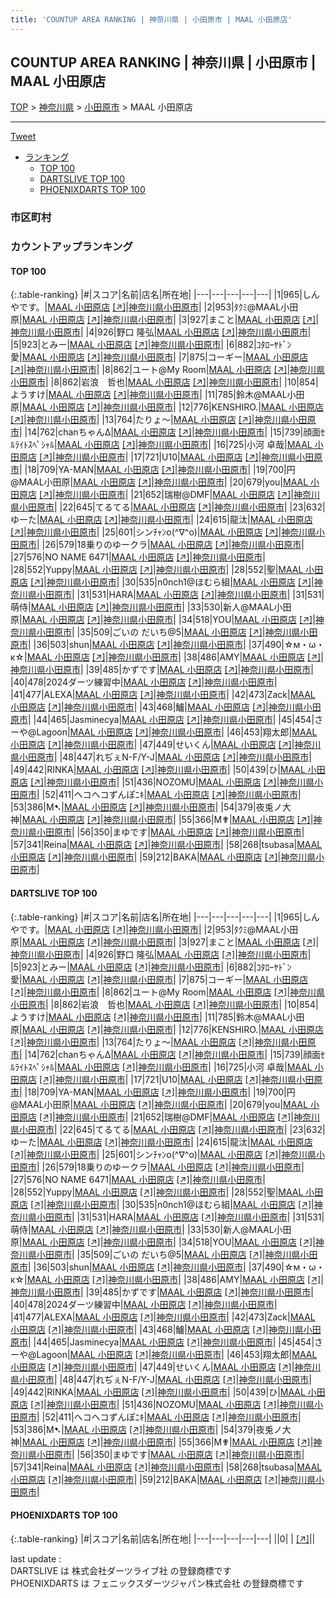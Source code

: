 ```yaml
---
title: 'COUNTUP AREA RANKING | 神奈川県 | 小田原市 | MAAL 小田原店'
---
```

## COUNTUP AREA RANKING | 神奈川県 | 小田原市 | MAAL 小田原店

[TOP](/darts/rank/) > [神奈川県](/darts/rank/神奈川県/) > [小田原市](/darts/rank/神奈川県/小田原市/) > MAAL 小田原店

___

<a href="https://twitter.com/share?ref_src=twsrc%5Etfw" data-text="COUNTUP AREA RANKING | 神奈川県小田原市MAAL 小田原店" class="twitter-share-button" data-hashtags="DARTSLIVE,PHOENIXDARTS,darts,ダーツ" data-show-count="false">Tweet</a>

* [ランキング](#カウントアップランキング)
    * [TOP 100](#top-100)
    * [DARTSLIVE TOP 100](#dartslive-top-100)
    * [PHOENIXDARTS TOP 100](#phoenixdarts-top-100)

### 市区町村

<ul>

</ul>

### カウントアップランキング

#### TOP 100



{:.table-ranking}
|#|スコア|名前|店名|所在地|
|---|---|---|---|---|
|1|965|<span class="rank-name-dl">しんやです。</span>|<a href="/darts/rank/shops/b852257454ec69f458d385ea46352d8f.html">MAAL 小田原店</a> <a href="https://search.dartslive.com/jp/shop/b852257454ec69f458d385ea46352d8f">[↗]</a>|<a href="/darts/rank/神奈川県/小田原市">神奈川県小田原市</a>|
|2|953|<span class="rank-name-dl">ﾀｸﾐ@MAAL小田原</span>|<a href="/darts/rank/shops/b852257454ec69f458d385ea46352d8f.html">MAAL 小田原店</a> <a href="https://search.dartslive.com/jp/shop/b852257454ec69f458d385ea46352d8f">[↗]</a>|<a href="/darts/rank/神奈川県/小田原市">神奈川県小田原市</a>|
|3|927|<span class="rank-name-dl">まこと</span>|<a href="/darts/rank/shops/b852257454ec69f458d385ea46352d8f.html">MAAL 小田原店</a> <a href="https://search.dartslive.com/jp/shop/b852257454ec69f458d385ea46352d8f">[↗]</a>|<a href="/darts/rank/神奈川県/小田原市">神奈川県小田原市</a>|
|4|926|<span class="rank-name-dl">野口 隆弘</span>|<a href="/darts/rank/shops/b852257454ec69f458d385ea46352d8f.html">MAAL 小田原店</a> <a href="https://search.dartslive.com/jp/shop/b852257454ec69f458d385ea46352d8f">[↗]</a>|<a href="/darts/rank/神奈川県/小田原市">神奈川県小田原市</a>|
|5|923|<span class="rank-name-dl">とみー</span>|<a href="/darts/rank/shops/b852257454ec69f458d385ea46352d8f.html">MAAL 小田原店</a> <a href="https://search.dartslive.com/jp/shop/b852257454ec69f458d385ea46352d8f">[↗]</a>|<a href="/darts/rank/神奈川県/小田原市">神奈川県小田原市</a>|
|6|882|<span class="rank-name-dl">ｺﾀﾛｰﾔﾄﾞﾝ愛</span>|<a href="/darts/rank/shops/b852257454ec69f458d385ea46352d8f.html">MAAL 小田原店</a> <a href="https://search.dartslive.com/jp/shop/b852257454ec69f458d385ea46352d8f">[↗]</a>|<a href="/darts/rank/神奈川県/小田原市">神奈川県小田原市</a>|
|7|875|<span class="rank-name-dl">コーギー</span>|<a href="/darts/rank/shops/b852257454ec69f458d385ea46352d8f.html">MAAL 小田原店</a> <a href="https://search.dartslive.com/jp/shop/b852257454ec69f458d385ea46352d8f">[↗]</a>|<a href="/darts/rank/神奈川県/小田原市">神奈川県小田原市</a>|
|8|862|<span class="rank-name-dl">ユート@My Room</span>|<a href="/darts/rank/shops/b852257454ec69f458d385ea46352d8f.html">MAAL 小田原店</a> <a href="https://search.dartslive.com/jp/shop/b852257454ec69f458d385ea46352d8f">[↗]</a>|<a href="/darts/rank/神奈川県/小田原市">神奈川県小田原市</a>|
|8|862|<span class="rank-name-dl">岩浪　哲也</span>|<a href="/darts/rank/shops/b852257454ec69f458d385ea46352d8f.html">MAAL 小田原店</a> <a href="https://search.dartslive.com/jp/shop/b852257454ec69f458d385ea46352d8f">[↗]</a>|<a href="/darts/rank/神奈川県/小田原市">神奈川県小田原市</a>|
|10|854|<span class="rank-name-dl">ようすけ</span>|<a href="/darts/rank/shops/b852257454ec69f458d385ea46352d8f.html">MAAL 小田原店</a> <a href="https://search.dartslive.com/jp/shop/b852257454ec69f458d385ea46352d8f">[↗]</a>|<a href="/darts/rank/神奈川県/小田原市">神奈川県小田原市</a>|
|11|785|<span class="rank-name-dl">鈴木@MAAL小田原</span>|<a href="/darts/rank/shops/b852257454ec69f458d385ea46352d8f.html">MAAL 小田原店</a> <a href="https://search.dartslive.com/jp/shop/b852257454ec69f458d385ea46352d8f">[↗]</a>|<a href="/darts/rank/神奈川県/小田原市">神奈川県小田原市</a>|
|12|776|<span class="rank-name-dl">KENSHIRO.</span>|<a href="/darts/rank/shops/b852257454ec69f458d385ea46352d8f.html">MAAL 小田原店</a> <a href="https://search.dartslive.com/jp/shop/b852257454ec69f458d385ea46352d8f">[↗]</a>|<a href="/darts/rank/神奈川県/小田原市">神奈川県小田原市</a>|
|13|764|<span class="rank-name-dl">たりょ～</span>|<a href="/darts/rank/shops/b852257454ec69f458d385ea46352d8f.html">MAAL 小田原店</a> <a href="https://search.dartslive.com/jp/shop/b852257454ec69f458d385ea46352d8f">[↗]</a>|<a href="/darts/rank/神奈川県/小田原市">神奈川県小田原市</a>|
|14|762|<span class="rank-name-dl">chanちゃんΔ</span>|<a href="/darts/rank/shops/b852257454ec69f458d385ea46352d8f.html">MAAL 小田原店</a> <a href="https://search.dartslive.com/jp/shop/b852257454ec69f458d385ea46352d8f">[↗]</a>|<a href="/darts/rank/神奈川県/小田原市">神奈川県小田原市</a>|
|15|739|<span class="rank-name-dl">顔面ｾﾙﾗｲﾄｽﾍﾟｼｬﾙ</span>|<a href="/darts/rank/shops/b852257454ec69f458d385ea46352d8f.html">MAAL 小田原店</a> <a href="https://search.dartslive.com/jp/shop/b852257454ec69f458d385ea46352d8f">[↗]</a>|<a href="/darts/rank/神奈川県/小田原市">神奈川県小田原市</a>|
|16|725|<span class="rank-name-dl">小河 卓哉</span>|<a href="/darts/rank/shops/b852257454ec69f458d385ea46352d8f.html">MAAL 小田原店</a> <a href="https://search.dartslive.com/jp/shop/b852257454ec69f458d385ea46352d8f">[↗]</a>|<a href="/darts/rank/神奈川県/小田原市">神奈川県小田原市</a>|
|17|721|<span class="rank-name-dl">U10</span>|<a href="/darts/rank/shops/b852257454ec69f458d385ea46352d8f.html">MAAL 小田原店</a> <a href="https://search.dartslive.com/jp/shop/b852257454ec69f458d385ea46352d8f">[↗]</a>|<a href="/darts/rank/神奈川県/小田原市">神奈川県小田原市</a>|
|18|709|<span class="rank-name-dl">YA-MAN</span>|<a href="/darts/rank/shops/b852257454ec69f458d385ea46352d8f.html">MAAL 小田原店</a> <a href="https://search.dartslive.com/jp/shop/b852257454ec69f458d385ea46352d8f">[↗]</a>|<a href="/darts/rank/神奈川県/小田原市">神奈川県小田原市</a>|
|19|700|<span class="rank-name-dl">円@MAAL小田原</span>|<a href="/darts/rank/shops/b852257454ec69f458d385ea46352d8f.html">MAAL 小田原店</a> <a href="https://search.dartslive.com/jp/shop/b852257454ec69f458d385ea46352d8f">[↗]</a>|<a href="/darts/rank/神奈川県/小田原市">神奈川県小田原市</a>|
|20|679|<span class="rank-name-dl">you</span>|<a href="/darts/rank/shops/b852257454ec69f458d385ea46352d8f.html">MAAL 小田原店</a> <a href="https://search.dartslive.com/jp/shop/b852257454ec69f458d385ea46352d8f">[↗]</a>|<a href="/darts/rank/神奈川県/小田原市">神奈川県小田原市</a>|
|21|652|<span class="rank-name-dl">瑞樹@DMF</span>|<a href="/darts/rank/shops/b852257454ec69f458d385ea46352d8f.html">MAAL 小田原店</a> <a href="https://search.dartslive.com/jp/shop/b852257454ec69f458d385ea46352d8f">[↗]</a>|<a href="/darts/rank/神奈川県/小田原市">神奈川県小田原市</a>|
|22|645|<span class="rank-name-dl">てるてる</span>|<a href="/darts/rank/shops/b852257454ec69f458d385ea46352d8f.html">MAAL 小田原店</a> <a href="https://search.dartslive.com/jp/shop/b852257454ec69f458d385ea46352d8f">[↗]</a>|<a href="/darts/rank/神奈川県/小田原市">神奈川県小田原市</a>|
|23|632|<span class="rank-name-dl">ゆーた</span>|<a href="/darts/rank/shops/b852257454ec69f458d385ea46352d8f.html">MAAL 小田原店</a> <a href="https://search.dartslive.com/jp/shop/b852257454ec69f458d385ea46352d8f">[↗]</a>|<a href="/darts/rank/神奈川県/小田原市">神奈川県小田原市</a>|
|24|615|<span class="rank-name-dl">龍汰</span>|<a href="/darts/rank/shops/b852257454ec69f458d385ea46352d8f.html">MAAL 小田原店</a> <a href="https://search.dartslive.com/jp/shop/b852257454ec69f458d385ea46352d8f">[↗]</a>|<a href="/darts/rank/神奈川県/小田原市">神奈川県小田原市</a>|
|25|601|<span class="rank-name-dl">シンﾁｬﾝo(^∇^o)</span>|<a href="/darts/rank/shops/b852257454ec69f458d385ea46352d8f.html">MAAL 小田原店</a> <a href="https://search.dartslive.com/jp/shop/b852257454ec69f458d385ea46352d8f">[↗]</a>|<a href="/darts/rank/神奈川県/小田原市">神奈川県小田原市</a>|
|26|579|<span class="rank-name-dl">18乗りのゆークラ</span>|<a href="/darts/rank/shops/b852257454ec69f458d385ea46352d8f.html">MAAL 小田原店</a> <a href="https://search.dartslive.com/jp/shop/b852257454ec69f458d385ea46352d8f">[↗]</a>|<a href="/darts/rank/神奈川県/小田原市">神奈川県小田原市</a>|
|27|576|<span class="rank-name-dl">NO NAME 6471</span>|<a href="/darts/rank/shops/b852257454ec69f458d385ea46352d8f.html">MAAL 小田原店</a> <a href="https://search.dartslive.com/jp/shop/b852257454ec69f458d385ea46352d8f">[↗]</a>|<a href="/darts/rank/神奈川県/小田原市">神奈川県小田原市</a>|
|28|552|<span class="rank-name-dl">Yuppy</span>|<a href="/darts/rank/shops/b852257454ec69f458d385ea46352d8f.html">MAAL 小田原店</a> <a href="https://search.dartslive.com/jp/shop/b852257454ec69f458d385ea46352d8f">[↗]</a>|<a href="/darts/rank/神奈川県/小田原市">神奈川県小田原市</a>|
|28|552|<span class="rank-name-dl">聖</span>|<a href="/darts/rank/shops/b852257454ec69f458d385ea46352d8f.html">MAAL 小田原店</a> <a href="https://search.dartslive.com/jp/shop/b852257454ec69f458d385ea46352d8f">[↗]</a>|<a href="/darts/rank/神奈川県/小田原市">神奈川県小田原市</a>|
|30|535|<span class="rank-name-dl">n0nch1@ほむら組</span>|<a href="/darts/rank/shops/b852257454ec69f458d385ea46352d8f.html">MAAL 小田原店</a> <a href="https://search.dartslive.com/jp/shop/b852257454ec69f458d385ea46352d8f">[↗]</a>|<a href="/darts/rank/神奈川県/小田原市">神奈川県小田原市</a>|
|31|531|<span class="rank-name-dl">HARA</span>|<a href="/darts/rank/shops/b852257454ec69f458d385ea46352d8f.html">MAAL 小田原店</a> <a href="https://search.dartslive.com/jp/shop/b852257454ec69f458d385ea46352d8f">[↗]</a>|<a href="/darts/rank/神奈川県/小田原市">神奈川県小田原市</a>|
|31|531|<span class="rank-name-dl">萌侍</span>|<a href="/darts/rank/shops/b852257454ec69f458d385ea46352d8f.html">MAAL 小田原店</a> <a href="https://search.dartslive.com/jp/shop/b852257454ec69f458d385ea46352d8f">[↗]</a>|<a href="/darts/rank/神奈川県/小田原市">神奈川県小田原市</a>|
|33|530|<span class="rank-name-dl">新人@MAAL小田原</span>|<a href="/darts/rank/shops/b852257454ec69f458d385ea46352d8f.html">MAAL 小田原店</a> <a href="https://search.dartslive.com/jp/shop/b852257454ec69f458d385ea46352d8f">[↗]</a>|<a href="/darts/rank/神奈川県/小田原市">神奈川県小田原市</a>|
|34|518|<span class="rank-name-dl">YOU</span>|<a href="/darts/rank/shops/b852257454ec69f458d385ea46352d8f.html">MAAL 小田原店</a> <a href="https://search.dartslive.com/jp/shop/b852257454ec69f458d385ea46352d8f">[↗]</a>|<a href="/darts/rank/神奈川県/小田原市">神奈川県小田原市</a>|
|35|509|<span class="rank-name-dl">ごいの だいち@5</span>|<a href="/darts/rank/shops/b852257454ec69f458d385ea46352d8f.html">MAAL 小田原店</a> <a href="https://search.dartslive.com/jp/shop/b852257454ec69f458d385ea46352d8f">[↗]</a>|<a href="/darts/rank/神奈川県/小田原市">神奈川県小田原市</a>|
|36|503|<span class="rank-name-dl">shun</span>|<a href="/darts/rank/shops/b852257454ec69f458d385ea46352d8f.html">MAAL 小田原店</a> <a href="https://search.dartslive.com/jp/shop/b852257454ec69f458d385ea46352d8f">[↗]</a>|<a href="/darts/rank/神奈川県/小田原市">神奈川県小田原市</a>|
|37|490|<span class="rank-name-dl">☆м・ω・κ☆</span>|<a href="/darts/rank/shops/b852257454ec69f458d385ea46352d8f.html">MAAL 小田原店</a> <a href="https://search.dartslive.com/jp/shop/b852257454ec69f458d385ea46352d8f">[↗]</a>|<a href="/darts/rank/神奈川県/小田原市">神奈川県小田原市</a>|
|38|486|<span class="rank-name-dl">AMY</span>|<a href="/darts/rank/shops/b852257454ec69f458d385ea46352d8f.html">MAAL 小田原店</a> <a href="https://search.dartslive.com/jp/shop/b852257454ec69f458d385ea46352d8f">[↗]</a>|<a href="/darts/rank/神奈川県/小田原市">神奈川県小田原市</a>|
|39|485|<span class="rank-name-dl">かずです</span>|<a href="/darts/rank/shops/b852257454ec69f458d385ea46352d8f.html">MAAL 小田原店</a> <a href="https://search.dartslive.com/jp/shop/b852257454ec69f458d385ea46352d8f">[↗]</a>|<a href="/darts/rank/神奈川県/小田原市">神奈川県小田原市</a>|
|40|478|<span class="rank-name-dl">2024ダーツ練習中</span>|<a href="/darts/rank/shops/b852257454ec69f458d385ea46352d8f.html">MAAL 小田原店</a> <a href="https://search.dartslive.com/jp/shop/b852257454ec69f458d385ea46352d8f">[↗]</a>|<a href="/darts/rank/神奈川県/小田原市">神奈川県小田原市</a>|
|41|477|<span class="rank-name-dl">ALEXA</span>|<a href="/darts/rank/shops/b852257454ec69f458d385ea46352d8f.html">MAAL 小田原店</a> <a href="https://search.dartslive.com/jp/shop/b852257454ec69f458d385ea46352d8f">[↗]</a>|<a href="/darts/rank/神奈川県/小田原市">神奈川県小田原市</a>|
|42|473|<span class="rank-name-dl">Zack</span>|<a href="/darts/rank/shops/b852257454ec69f458d385ea46352d8f.html">MAAL 小田原店</a> <a href="https://search.dartslive.com/jp/shop/b852257454ec69f458d385ea46352d8f">[↗]</a>|<a href="/darts/rank/神奈川県/小田原市">神奈川県小田原市</a>|
|43|468|<span class="rank-name-dl">鱸</span>|<a href="/darts/rank/shops/b852257454ec69f458d385ea46352d8f.html">MAAL 小田原店</a> <a href="https://search.dartslive.com/jp/shop/b852257454ec69f458d385ea46352d8f">[↗]</a>|<a href="/darts/rank/神奈川県/小田原市">神奈川県小田原市</a>|
|44|465|<span class="rank-name-dl">Jasminecya</span>|<a href="/darts/rank/shops/b852257454ec69f458d385ea46352d8f.html">MAAL 小田原店</a> <a href="https://search.dartslive.com/jp/shop/b852257454ec69f458d385ea46352d8f">[↗]</a>|<a href="/darts/rank/神奈川県/小田原市">神奈川県小田原市</a>|
|45|454|<span class="rank-name-dl">さーや@Lagoon</span>|<a href="/darts/rank/shops/b852257454ec69f458d385ea46352d8f.html">MAAL 小田原店</a> <a href="https://search.dartslive.com/jp/shop/b852257454ec69f458d385ea46352d8f">[↗]</a>|<a href="/darts/rank/神奈川県/小田原市">神奈川県小田原市</a>|
|46|453|<span class="rank-name-dl">翔太郎</span>|<a href="/darts/rank/shops/b852257454ec69f458d385ea46352d8f.html">MAAL 小田原店</a> <a href="https://search.dartslive.com/jp/shop/b852257454ec69f458d385ea46352d8f">[↗]</a>|<a href="/darts/rank/神奈川県/小田原市">神奈川県小田原市</a>|
|47|449|<span class="rank-name-dl">せいくん</span>|<a href="/darts/rank/shops/b852257454ec69f458d385ea46352d8f.html">MAAL 小田原店</a> <a href="https://search.dartslive.com/jp/shop/b852257454ec69f458d385ea46352d8f">[↗]</a>|<a href="/darts/rank/神奈川県/小田原市">神奈川県小田原市</a>|
|48|447|<span class="rank-name-dl">れぢぇN-F/Y-J</span>|<a href="/darts/rank/shops/b852257454ec69f458d385ea46352d8f.html">MAAL 小田原店</a> <a href="https://search.dartslive.com/jp/shop/b852257454ec69f458d385ea46352d8f">[↗]</a>|<a href="/darts/rank/神奈川県/小田原市">神奈川県小田原市</a>|
|49|442|<span class="rank-name-dl">RINKA</span>|<a href="/darts/rank/shops/b852257454ec69f458d385ea46352d8f.html">MAAL 小田原店</a> <a href="https://search.dartslive.com/jp/shop/b852257454ec69f458d385ea46352d8f">[↗]</a>|<a href="/darts/rank/神奈川県/小田原市">神奈川県小田原市</a>|
|50|439|<span class="rank-name-dl">ひ</span>|<a href="/darts/rank/shops/b852257454ec69f458d385ea46352d8f.html">MAAL 小田原店</a> <a href="https://search.dartslive.com/jp/shop/b852257454ec69f458d385ea46352d8f">[↗]</a>|<a href="/darts/rank/神奈川県/小田原市">神奈川県小田原市</a>|
|51|436|<span class="rank-name-dl">NOZOMU</span>|<a href="/darts/rank/shops/b852257454ec69f458d385ea46352d8f.html">MAAL 小田原店</a> <a href="https://search.dartslive.com/jp/shop/b852257454ec69f458d385ea46352d8f">[↗]</a>|<a href="/darts/rank/神奈川県/小田原市">神奈川県小田原市</a>|
|52|411|<span class="rank-name-dl">ヘコヘコずんぽﾆｷ</span>|<a href="/darts/rank/shops/b852257454ec69f458d385ea46352d8f.html">MAAL 小田原店</a> <a href="https://search.dartslive.com/jp/shop/b852257454ec69f458d385ea46352d8f">[↗]</a>|<a href="/darts/rank/神奈川県/小田原市">神奈川県小田原市</a>|
|53|386|<span class="rank-name-dl">M➷</span>|<a href="/darts/rank/shops/b852257454ec69f458d385ea46352d8f.html">MAAL 小田原店</a> <a href="https://search.dartslive.com/jp/shop/b852257454ec69f458d385ea46352d8f">[↗]</a>|<a href="/darts/rank/神奈川県/小田原市">神奈川県小田原市</a>|
|54|379|<span class="rank-name-dl">夜兎ノ大神</span>|<a href="/darts/rank/shops/b852257454ec69f458d385ea46352d8f.html">MAAL 小田原店</a> <a href="https://search.dartslive.com/jp/shop/b852257454ec69f458d385ea46352d8f">[↗]</a>|<a href="/darts/rank/神奈川県/小田原市">神奈川県小田原市</a>|
|55|366|<span class="rank-name-dl">M✟</span>|<a href="/darts/rank/shops/b852257454ec69f458d385ea46352d8f.html">MAAL 小田原店</a> <a href="https://search.dartslive.com/jp/shop/b852257454ec69f458d385ea46352d8f">[↗]</a>|<a href="/darts/rank/神奈川県/小田原市">神奈川県小田原市</a>|
|56|350|<span class="rank-name-dl">まゆです</span>|<a href="/darts/rank/shops/b852257454ec69f458d385ea46352d8f.html">MAAL 小田原店</a> <a href="https://search.dartslive.com/jp/shop/b852257454ec69f458d385ea46352d8f">[↗]</a>|<a href="/darts/rank/神奈川県/小田原市">神奈川県小田原市</a>|
|57|341|<span class="rank-name-dl">Reina</span>|<a href="/darts/rank/shops/b852257454ec69f458d385ea46352d8f.html">MAAL 小田原店</a> <a href="https://search.dartslive.com/jp/shop/b852257454ec69f458d385ea46352d8f">[↗]</a>|<a href="/darts/rank/神奈川県/小田原市">神奈川県小田原市</a>|
|58|268|<span class="rank-name-dl">tsubasa</span>|<a href="/darts/rank/shops/b852257454ec69f458d385ea46352d8f.html">MAAL 小田原店</a> <a href="https://search.dartslive.com/jp/shop/b852257454ec69f458d385ea46352d8f">[↗]</a>|<a href="/darts/rank/神奈川県/小田原市">神奈川県小田原市</a>|
|59|212|<span class="rank-name-dl">BAKA</span>|<a href="/darts/rank/shops/b852257454ec69f458d385ea46352d8f.html">MAAL 小田原店</a> <a href="https://search.dartslive.com/jp/shop/b852257454ec69f458d385ea46352d8f">[↗]</a>|<a href="/darts/rank/神奈川県/小田原市">神奈川県小田原市</a>|


#### DARTSLIVE TOP 100



{:.table-ranking}
|#|スコア|名前|店名|所在地|
|---|---|---|---|---|
|1|965|<span class="rank-name-dl">しんやです。</span>|<a href="/darts/rank/shops/b852257454ec69f458d385ea46352d8f.html">MAAL 小田原店</a> <a href="https://search.dartslive.com/jp/shop/b852257454ec69f458d385ea46352d8f">[↗]</a>|<a href="/darts/rank/神奈川県/小田原市">神奈川県小田原市</a>|
|2|953|<span class="rank-name-dl">ﾀｸﾐ@MAAL小田原</span>|<a href="/darts/rank/shops/b852257454ec69f458d385ea46352d8f.html">MAAL 小田原店</a> <a href="https://search.dartslive.com/jp/shop/b852257454ec69f458d385ea46352d8f">[↗]</a>|<a href="/darts/rank/神奈川県/小田原市">神奈川県小田原市</a>|
|3|927|<span class="rank-name-dl">まこと</span>|<a href="/darts/rank/shops/b852257454ec69f458d385ea46352d8f.html">MAAL 小田原店</a> <a href="https://search.dartslive.com/jp/shop/b852257454ec69f458d385ea46352d8f">[↗]</a>|<a href="/darts/rank/神奈川県/小田原市">神奈川県小田原市</a>|
|4|926|<span class="rank-name-dl">野口 隆弘</span>|<a href="/darts/rank/shops/b852257454ec69f458d385ea46352d8f.html">MAAL 小田原店</a> <a href="https://search.dartslive.com/jp/shop/b852257454ec69f458d385ea46352d8f">[↗]</a>|<a href="/darts/rank/神奈川県/小田原市">神奈川県小田原市</a>|
|5|923|<span class="rank-name-dl">とみー</span>|<a href="/darts/rank/shops/b852257454ec69f458d385ea46352d8f.html">MAAL 小田原店</a> <a href="https://search.dartslive.com/jp/shop/b852257454ec69f458d385ea46352d8f">[↗]</a>|<a href="/darts/rank/神奈川県/小田原市">神奈川県小田原市</a>|
|6|882|<span class="rank-name-dl">ｺﾀﾛｰﾔﾄﾞﾝ愛</span>|<a href="/darts/rank/shops/b852257454ec69f458d385ea46352d8f.html">MAAL 小田原店</a> <a href="https://search.dartslive.com/jp/shop/b852257454ec69f458d385ea46352d8f">[↗]</a>|<a href="/darts/rank/神奈川県/小田原市">神奈川県小田原市</a>|
|7|875|<span class="rank-name-dl">コーギー</span>|<a href="/darts/rank/shops/b852257454ec69f458d385ea46352d8f.html">MAAL 小田原店</a> <a href="https://search.dartslive.com/jp/shop/b852257454ec69f458d385ea46352d8f">[↗]</a>|<a href="/darts/rank/神奈川県/小田原市">神奈川県小田原市</a>|
|8|862|<span class="rank-name-dl">ユート@My Room</span>|<a href="/darts/rank/shops/b852257454ec69f458d385ea46352d8f.html">MAAL 小田原店</a> <a href="https://search.dartslive.com/jp/shop/b852257454ec69f458d385ea46352d8f">[↗]</a>|<a href="/darts/rank/神奈川県/小田原市">神奈川県小田原市</a>|
|8|862|<span class="rank-name-dl">岩浪　哲也</span>|<a href="/darts/rank/shops/b852257454ec69f458d385ea46352d8f.html">MAAL 小田原店</a> <a href="https://search.dartslive.com/jp/shop/b852257454ec69f458d385ea46352d8f">[↗]</a>|<a href="/darts/rank/神奈川県/小田原市">神奈川県小田原市</a>|
|10|854|<span class="rank-name-dl">ようすけ</span>|<a href="/darts/rank/shops/b852257454ec69f458d385ea46352d8f.html">MAAL 小田原店</a> <a href="https://search.dartslive.com/jp/shop/b852257454ec69f458d385ea46352d8f">[↗]</a>|<a href="/darts/rank/神奈川県/小田原市">神奈川県小田原市</a>|
|11|785|<span class="rank-name-dl">鈴木@MAAL小田原</span>|<a href="/darts/rank/shops/b852257454ec69f458d385ea46352d8f.html">MAAL 小田原店</a> <a href="https://search.dartslive.com/jp/shop/b852257454ec69f458d385ea46352d8f">[↗]</a>|<a href="/darts/rank/神奈川県/小田原市">神奈川県小田原市</a>|
|12|776|<span class="rank-name-dl">KENSHIRO.</span>|<a href="/darts/rank/shops/b852257454ec69f458d385ea46352d8f.html">MAAL 小田原店</a> <a href="https://search.dartslive.com/jp/shop/b852257454ec69f458d385ea46352d8f">[↗]</a>|<a href="/darts/rank/神奈川県/小田原市">神奈川県小田原市</a>|
|13|764|<span class="rank-name-dl">たりょ～</span>|<a href="/darts/rank/shops/b852257454ec69f458d385ea46352d8f.html">MAAL 小田原店</a> <a href="https://search.dartslive.com/jp/shop/b852257454ec69f458d385ea46352d8f">[↗]</a>|<a href="/darts/rank/神奈川県/小田原市">神奈川県小田原市</a>|
|14|762|<span class="rank-name-dl">chanちゃんΔ</span>|<a href="/darts/rank/shops/b852257454ec69f458d385ea46352d8f.html">MAAL 小田原店</a> <a href="https://search.dartslive.com/jp/shop/b852257454ec69f458d385ea46352d8f">[↗]</a>|<a href="/darts/rank/神奈川県/小田原市">神奈川県小田原市</a>|
|15|739|<span class="rank-name-dl">顔面ｾﾙﾗｲﾄｽﾍﾟｼｬﾙ</span>|<a href="/darts/rank/shops/b852257454ec69f458d385ea46352d8f.html">MAAL 小田原店</a> <a href="https://search.dartslive.com/jp/shop/b852257454ec69f458d385ea46352d8f">[↗]</a>|<a href="/darts/rank/神奈川県/小田原市">神奈川県小田原市</a>|
|16|725|<span class="rank-name-dl">小河 卓哉</span>|<a href="/darts/rank/shops/b852257454ec69f458d385ea46352d8f.html">MAAL 小田原店</a> <a href="https://search.dartslive.com/jp/shop/b852257454ec69f458d385ea46352d8f">[↗]</a>|<a href="/darts/rank/神奈川県/小田原市">神奈川県小田原市</a>|
|17|721|<span class="rank-name-dl">U10</span>|<a href="/darts/rank/shops/b852257454ec69f458d385ea46352d8f.html">MAAL 小田原店</a> <a href="https://search.dartslive.com/jp/shop/b852257454ec69f458d385ea46352d8f">[↗]</a>|<a href="/darts/rank/神奈川県/小田原市">神奈川県小田原市</a>|
|18|709|<span class="rank-name-dl">YA-MAN</span>|<a href="/darts/rank/shops/b852257454ec69f458d385ea46352d8f.html">MAAL 小田原店</a> <a href="https://search.dartslive.com/jp/shop/b852257454ec69f458d385ea46352d8f">[↗]</a>|<a href="/darts/rank/神奈川県/小田原市">神奈川県小田原市</a>|
|19|700|<span class="rank-name-dl">円@MAAL小田原</span>|<a href="/darts/rank/shops/b852257454ec69f458d385ea46352d8f.html">MAAL 小田原店</a> <a href="https://search.dartslive.com/jp/shop/b852257454ec69f458d385ea46352d8f">[↗]</a>|<a href="/darts/rank/神奈川県/小田原市">神奈川県小田原市</a>|
|20|679|<span class="rank-name-dl">you</span>|<a href="/darts/rank/shops/b852257454ec69f458d385ea46352d8f.html">MAAL 小田原店</a> <a href="https://search.dartslive.com/jp/shop/b852257454ec69f458d385ea46352d8f">[↗]</a>|<a href="/darts/rank/神奈川県/小田原市">神奈川県小田原市</a>|
|21|652|<span class="rank-name-dl">瑞樹@DMF</span>|<a href="/darts/rank/shops/b852257454ec69f458d385ea46352d8f.html">MAAL 小田原店</a> <a href="https://search.dartslive.com/jp/shop/b852257454ec69f458d385ea46352d8f">[↗]</a>|<a href="/darts/rank/神奈川県/小田原市">神奈川県小田原市</a>|
|22|645|<span class="rank-name-dl">てるてる</span>|<a href="/darts/rank/shops/b852257454ec69f458d385ea46352d8f.html">MAAL 小田原店</a> <a href="https://search.dartslive.com/jp/shop/b852257454ec69f458d385ea46352d8f">[↗]</a>|<a href="/darts/rank/神奈川県/小田原市">神奈川県小田原市</a>|
|23|632|<span class="rank-name-dl">ゆーた</span>|<a href="/darts/rank/shops/b852257454ec69f458d385ea46352d8f.html">MAAL 小田原店</a> <a href="https://search.dartslive.com/jp/shop/b852257454ec69f458d385ea46352d8f">[↗]</a>|<a href="/darts/rank/神奈川県/小田原市">神奈川県小田原市</a>|
|24|615|<span class="rank-name-dl">龍汰</span>|<a href="/darts/rank/shops/b852257454ec69f458d385ea46352d8f.html">MAAL 小田原店</a> <a href="https://search.dartslive.com/jp/shop/b852257454ec69f458d385ea46352d8f">[↗]</a>|<a href="/darts/rank/神奈川県/小田原市">神奈川県小田原市</a>|
|25|601|<span class="rank-name-dl">シンﾁｬﾝo(^∇^o)</span>|<a href="/darts/rank/shops/b852257454ec69f458d385ea46352d8f.html">MAAL 小田原店</a> <a href="https://search.dartslive.com/jp/shop/b852257454ec69f458d385ea46352d8f">[↗]</a>|<a href="/darts/rank/神奈川県/小田原市">神奈川県小田原市</a>|
|26|579|<span class="rank-name-dl">18乗りのゆークラ</span>|<a href="/darts/rank/shops/b852257454ec69f458d385ea46352d8f.html">MAAL 小田原店</a> <a href="https://search.dartslive.com/jp/shop/b852257454ec69f458d385ea46352d8f">[↗]</a>|<a href="/darts/rank/神奈川県/小田原市">神奈川県小田原市</a>|
|27|576|<span class="rank-name-dl">NO NAME 6471</span>|<a href="/darts/rank/shops/b852257454ec69f458d385ea46352d8f.html">MAAL 小田原店</a> <a href="https://search.dartslive.com/jp/shop/b852257454ec69f458d385ea46352d8f">[↗]</a>|<a href="/darts/rank/神奈川県/小田原市">神奈川県小田原市</a>|
|28|552|<span class="rank-name-dl">Yuppy</span>|<a href="/darts/rank/shops/b852257454ec69f458d385ea46352d8f.html">MAAL 小田原店</a> <a href="https://search.dartslive.com/jp/shop/b852257454ec69f458d385ea46352d8f">[↗]</a>|<a href="/darts/rank/神奈川県/小田原市">神奈川県小田原市</a>|
|28|552|<span class="rank-name-dl">聖</span>|<a href="/darts/rank/shops/b852257454ec69f458d385ea46352d8f.html">MAAL 小田原店</a> <a href="https://search.dartslive.com/jp/shop/b852257454ec69f458d385ea46352d8f">[↗]</a>|<a href="/darts/rank/神奈川県/小田原市">神奈川県小田原市</a>|
|30|535|<span class="rank-name-dl">n0nch1@ほむら組</span>|<a href="/darts/rank/shops/b852257454ec69f458d385ea46352d8f.html">MAAL 小田原店</a> <a href="https://search.dartslive.com/jp/shop/b852257454ec69f458d385ea46352d8f">[↗]</a>|<a href="/darts/rank/神奈川県/小田原市">神奈川県小田原市</a>|
|31|531|<span class="rank-name-dl">HARA</span>|<a href="/darts/rank/shops/b852257454ec69f458d385ea46352d8f.html">MAAL 小田原店</a> <a href="https://search.dartslive.com/jp/shop/b852257454ec69f458d385ea46352d8f">[↗]</a>|<a href="/darts/rank/神奈川県/小田原市">神奈川県小田原市</a>|
|31|531|<span class="rank-name-dl">萌侍</span>|<a href="/darts/rank/shops/b852257454ec69f458d385ea46352d8f.html">MAAL 小田原店</a> <a href="https://search.dartslive.com/jp/shop/b852257454ec69f458d385ea46352d8f">[↗]</a>|<a href="/darts/rank/神奈川県/小田原市">神奈川県小田原市</a>|
|33|530|<span class="rank-name-dl">新人@MAAL小田原</span>|<a href="/darts/rank/shops/b852257454ec69f458d385ea46352d8f.html">MAAL 小田原店</a> <a href="https://search.dartslive.com/jp/shop/b852257454ec69f458d385ea46352d8f">[↗]</a>|<a href="/darts/rank/神奈川県/小田原市">神奈川県小田原市</a>|
|34|518|<span class="rank-name-dl">YOU</span>|<a href="/darts/rank/shops/b852257454ec69f458d385ea46352d8f.html">MAAL 小田原店</a> <a href="https://search.dartslive.com/jp/shop/b852257454ec69f458d385ea46352d8f">[↗]</a>|<a href="/darts/rank/神奈川県/小田原市">神奈川県小田原市</a>|
|35|509|<span class="rank-name-dl">ごいの だいち@5</span>|<a href="/darts/rank/shops/b852257454ec69f458d385ea46352d8f.html">MAAL 小田原店</a> <a href="https://search.dartslive.com/jp/shop/b852257454ec69f458d385ea46352d8f">[↗]</a>|<a href="/darts/rank/神奈川県/小田原市">神奈川県小田原市</a>|
|36|503|<span class="rank-name-dl">shun</span>|<a href="/darts/rank/shops/b852257454ec69f458d385ea46352d8f.html">MAAL 小田原店</a> <a href="https://search.dartslive.com/jp/shop/b852257454ec69f458d385ea46352d8f">[↗]</a>|<a href="/darts/rank/神奈川県/小田原市">神奈川県小田原市</a>|
|37|490|<span class="rank-name-dl">☆м・ω・κ☆</span>|<a href="/darts/rank/shops/b852257454ec69f458d385ea46352d8f.html">MAAL 小田原店</a> <a href="https://search.dartslive.com/jp/shop/b852257454ec69f458d385ea46352d8f">[↗]</a>|<a href="/darts/rank/神奈川県/小田原市">神奈川県小田原市</a>|
|38|486|<span class="rank-name-dl">AMY</span>|<a href="/darts/rank/shops/b852257454ec69f458d385ea46352d8f.html">MAAL 小田原店</a> <a href="https://search.dartslive.com/jp/shop/b852257454ec69f458d385ea46352d8f">[↗]</a>|<a href="/darts/rank/神奈川県/小田原市">神奈川県小田原市</a>|
|39|485|<span class="rank-name-dl">かずです</span>|<a href="/darts/rank/shops/b852257454ec69f458d385ea46352d8f.html">MAAL 小田原店</a> <a href="https://search.dartslive.com/jp/shop/b852257454ec69f458d385ea46352d8f">[↗]</a>|<a href="/darts/rank/神奈川県/小田原市">神奈川県小田原市</a>|
|40|478|<span class="rank-name-dl">2024ダーツ練習中</span>|<a href="/darts/rank/shops/b852257454ec69f458d385ea46352d8f.html">MAAL 小田原店</a> <a href="https://search.dartslive.com/jp/shop/b852257454ec69f458d385ea46352d8f">[↗]</a>|<a href="/darts/rank/神奈川県/小田原市">神奈川県小田原市</a>|
|41|477|<span class="rank-name-dl">ALEXA</span>|<a href="/darts/rank/shops/b852257454ec69f458d385ea46352d8f.html">MAAL 小田原店</a> <a href="https://search.dartslive.com/jp/shop/b852257454ec69f458d385ea46352d8f">[↗]</a>|<a href="/darts/rank/神奈川県/小田原市">神奈川県小田原市</a>|
|42|473|<span class="rank-name-dl">Zack</span>|<a href="/darts/rank/shops/b852257454ec69f458d385ea46352d8f.html">MAAL 小田原店</a> <a href="https://search.dartslive.com/jp/shop/b852257454ec69f458d385ea46352d8f">[↗]</a>|<a href="/darts/rank/神奈川県/小田原市">神奈川県小田原市</a>|
|43|468|<span class="rank-name-dl">鱸</span>|<a href="/darts/rank/shops/b852257454ec69f458d385ea46352d8f.html">MAAL 小田原店</a> <a href="https://search.dartslive.com/jp/shop/b852257454ec69f458d385ea46352d8f">[↗]</a>|<a href="/darts/rank/神奈川県/小田原市">神奈川県小田原市</a>|
|44|465|<span class="rank-name-dl">Jasminecya</span>|<a href="/darts/rank/shops/b852257454ec69f458d385ea46352d8f.html">MAAL 小田原店</a> <a href="https://search.dartslive.com/jp/shop/b852257454ec69f458d385ea46352d8f">[↗]</a>|<a href="/darts/rank/神奈川県/小田原市">神奈川県小田原市</a>|
|45|454|<span class="rank-name-dl">さーや@Lagoon</span>|<a href="/darts/rank/shops/b852257454ec69f458d385ea46352d8f.html">MAAL 小田原店</a> <a href="https://search.dartslive.com/jp/shop/b852257454ec69f458d385ea46352d8f">[↗]</a>|<a href="/darts/rank/神奈川県/小田原市">神奈川県小田原市</a>|
|46|453|<span class="rank-name-dl">翔太郎</span>|<a href="/darts/rank/shops/b852257454ec69f458d385ea46352d8f.html">MAAL 小田原店</a> <a href="https://search.dartslive.com/jp/shop/b852257454ec69f458d385ea46352d8f">[↗]</a>|<a href="/darts/rank/神奈川県/小田原市">神奈川県小田原市</a>|
|47|449|<span class="rank-name-dl">せいくん</span>|<a href="/darts/rank/shops/b852257454ec69f458d385ea46352d8f.html">MAAL 小田原店</a> <a href="https://search.dartslive.com/jp/shop/b852257454ec69f458d385ea46352d8f">[↗]</a>|<a href="/darts/rank/神奈川県/小田原市">神奈川県小田原市</a>|
|48|447|<span class="rank-name-dl">れぢぇN-F/Y-J</span>|<a href="/darts/rank/shops/b852257454ec69f458d385ea46352d8f.html">MAAL 小田原店</a> <a href="https://search.dartslive.com/jp/shop/b852257454ec69f458d385ea46352d8f">[↗]</a>|<a href="/darts/rank/神奈川県/小田原市">神奈川県小田原市</a>|
|49|442|<span class="rank-name-dl">RINKA</span>|<a href="/darts/rank/shops/b852257454ec69f458d385ea46352d8f.html">MAAL 小田原店</a> <a href="https://search.dartslive.com/jp/shop/b852257454ec69f458d385ea46352d8f">[↗]</a>|<a href="/darts/rank/神奈川県/小田原市">神奈川県小田原市</a>|
|50|439|<span class="rank-name-dl">ひ</span>|<a href="/darts/rank/shops/b852257454ec69f458d385ea46352d8f.html">MAAL 小田原店</a> <a href="https://search.dartslive.com/jp/shop/b852257454ec69f458d385ea46352d8f">[↗]</a>|<a href="/darts/rank/神奈川県/小田原市">神奈川県小田原市</a>|
|51|436|<span class="rank-name-dl">NOZOMU</span>|<a href="/darts/rank/shops/b852257454ec69f458d385ea46352d8f.html">MAAL 小田原店</a> <a href="https://search.dartslive.com/jp/shop/b852257454ec69f458d385ea46352d8f">[↗]</a>|<a href="/darts/rank/神奈川県/小田原市">神奈川県小田原市</a>|
|52|411|<span class="rank-name-dl">ヘコヘコずんぽﾆｷ</span>|<a href="/darts/rank/shops/b852257454ec69f458d385ea46352d8f.html">MAAL 小田原店</a> <a href="https://search.dartslive.com/jp/shop/b852257454ec69f458d385ea46352d8f">[↗]</a>|<a href="/darts/rank/神奈川県/小田原市">神奈川県小田原市</a>|
|53|386|<span class="rank-name-dl">M➷</span>|<a href="/darts/rank/shops/b852257454ec69f458d385ea46352d8f.html">MAAL 小田原店</a> <a href="https://search.dartslive.com/jp/shop/b852257454ec69f458d385ea46352d8f">[↗]</a>|<a href="/darts/rank/神奈川県/小田原市">神奈川県小田原市</a>|
|54|379|<span class="rank-name-dl">夜兎ノ大神</span>|<a href="/darts/rank/shops/b852257454ec69f458d385ea46352d8f.html">MAAL 小田原店</a> <a href="https://search.dartslive.com/jp/shop/b852257454ec69f458d385ea46352d8f">[↗]</a>|<a href="/darts/rank/神奈川県/小田原市">神奈川県小田原市</a>|
|55|366|<span class="rank-name-dl">M✟</span>|<a href="/darts/rank/shops/b852257454ec69f458d385ea46352d8f.html">MAAL 小田原店</a> <a href="https://search.dartslive.com/jp/shop/b852257454ec69f458d385ea46352d8f">[↗]</a>|<a href="/darts/rank/神奈川県/小田原市">神奈川県小田原市</a>|
|56|350|<span class="rank-name-dl">まゆです</span>|<a href="/darts/rank/shops/b852257454ec69f458d385ea46352d8f.html">MAAL 小田原店</a> <a href="https://search.dartslive.com/jp/shop/b852257454ec69f458d385ea46352d8f">[↗]</a>|<a href="/darts/rank/神奈川県/小田原市">神奈川県小田原市</a>|
|57|341|<span class="rank-name-dl">Reina</span>|<a href="/darts/rank/shops/b852257454ec69f458d385ea46352d8f.html">MAAL 小田原店</a> <a href="https://search.dartslive.com/jp/shop/b852257454ec69f458d385ea46352d8f">[↗]</a>|<a href="/darts/rank/神奈川県/小田原市">神奈川県小田原市</a>|
|58|268|<span class="rank-name-dl">tsubasa</span>|<a href="/darts/rank/shops/b852257454ec69f458d385ea46352d8f.html">MAAL 小田原店</a> <a href="https://search.dartslive.com/jp/shop/b852257454ec69f458d385ea46352d8f">[↗]</a>|<a href="/darts/rank/神奈川県/小田原市">神奈川県小田原市</a>|
|59|212|<span class="rank-name-dl">BAKA</span>|<a href="/darts/rank/shops/b852257454ec69f458d385ea46352d8f.html">MAAL 小田原店</a> <a href="https://search.dartslive.com/jp/shop/b852257454ec69f458d385ea46352d8f">[↗]</a>|<a href="/darts/rank/神奈川県/小田原市">神奈川県小田原市</a>|


#### PHOENIXDARTS TOP 100



{:.table-ranking}
|#|スコア|名前|店名|所在地|
|---|---|---|---|---|
||0|<span class="rank-name-dl"> </span>|<a href="/darts/rank/shops/.html"></a> <a href="">[↗]</a>|<a href="/darts/rank//"></a>|


<div class="footer border-top border-gray-light mt-5 pt-3 text-right text-gray">
    last update : <span style="font-weight: italic" id="foot_last_modified"></span><br />
    DARTSLIVE は 株式会社ダーツライブ社 の登録商標です<br />
    PHOENIXDARTS は フェニックスダーツジャパン株式会社 の登録商標です<br />
</div>

<script src="https://cdnjs.cloudflare.com/ajax/libs/jquery.tablesorter/2.31.3/js/jquery.tablesorter.min.js" integrity="sha512-qzgd5cYSZcosqpzpn7zF2ZId8f/8CHmFKZ8j7mU4OUXTNRd5g+ZHBPsgKEwoqxCtdQvExE5LprwwPAgoicguNg==" crossorigin="anonymous" referrerpolicy="no-referrer"></script>
<link rel="stylesheet" href="https://cdnjs.cloudflare.com/ajax/libs/jquery.tablesorter/2.31.3/css/theme.default.min.css" integrity="sha512-wghhOJkjQX0Lh3NSWvNKeZ0ZpNn+SPVXX1Qyc9OCaogADktxrBiBdKGDoqVUOyhStvMBmJQ8ZdMHiR3wuEq8+w==" crossorigin="anonymous" referrerpolicy="no-referrer" />
<script>
$(function() {
    $(".table-ranking").tablesorter({sortList:[[0, 0]]});
    $("#foot_last_modified").text(formatDate(new Date(document.lastModified), 'yyyy-MM-dd HH:mm:ss'));
});
</script>

<script async src="https://platform.twitter.com/widgets.js" charset="utf-8"></script>